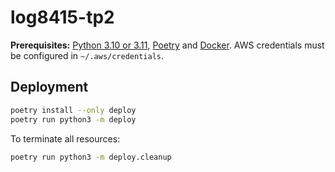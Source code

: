 # log8415-tp2

**Prerequisites:** [Python 3.10 or 3.11](https://www.python.org), [Poetry](https://python-poetry.org/) and [Docker](https://www.docker.com/). AWS credentials must be configured in `~/.aws/credentials`.

## Deployment

```sh
poetry install --only deploy
poetry run python3 -m deploy
```

To terminate all resources:

```sh
poetry run python3 -m deploy.cleanup
```

